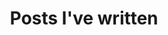 ---
title: "Posts I've written"
category: "blog"
generate_feed: true
description: "Here you can find all of the blog posts I've hand crafted over the years"
sort_by: "date"
tags:
- "blog"
- "index"
---